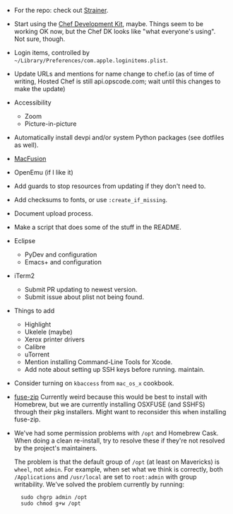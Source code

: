 * For the repo: check out [Strainer](https://github.com/customink/strainer).
* Start using the [Chef Development Kit](https://docs.chef.io/install_dk.html), maybe. Things seem to be working OK now, but the Chef DK looks like "what everyone's using". Not sure, though.
* Login items, controlled by `~/Library/Preferences/com.apple.loginitems.plist`.
* Update URLs and mentions for name change to chef.io (as of time of writing, Hosted Chef is still api.opscode.com; wait until this changes to make the update)
* Accessibility
    * Zoom
    * Picture-in-picture
* Automatically install devpi and/or system Python packages (see dotfiles as well).
* [MacFusion](http://macfusionapp.org/)
* OpenEmu (if I like it)
* Add guards to stop resources from updating if they don't need to.
* Add checksums to fonts, or use `:create_if_missing`.
* Document upload process.
* Make a script that does some of the stuff in the README.
* Eclipse
    * PyDev and configuration
    * Emacs+ and configuration
* iTerm2
    * Submit PR updating to newest version.
    * Submit issue about plist not being found.
* Things to add
    * Highlight
    * Ukelele (maybe)
    * Xerox printer drivers
    * Calibre
    * uTorrent
    * Mention installing Command-Line Tools for Xcode.
    * Add note about setting up SSH keys before running.
maintain.
* Consider turning on `kbaccess` from `mac_os_x` cookbook.
* [fuse-zip](https://code.google.com/p/fuse-zip/) Currently weird because this would be best to install with Homebrew, but we are currently installing OSXFUSE (and SSHFS) through their pkg installers. Might want to reconsider this when installing fuse-zip.
* We've had some permission problems with `/opt` and Homebrew Cask. When doing a clean re-install, try to resolve these if they're not resolved by the project's maintainers.

  The problem is that the default group of `/opt` (at least on Mavericks) is `wheel`, not `admin`. For example, when set what we think is correctly, both `/Applications` and `/usr/local` are set to `root:admin` with group writability. We've solved the problem currently by running:

        sudo chgrp admin /opt
        sudo chmod g+w /opt
